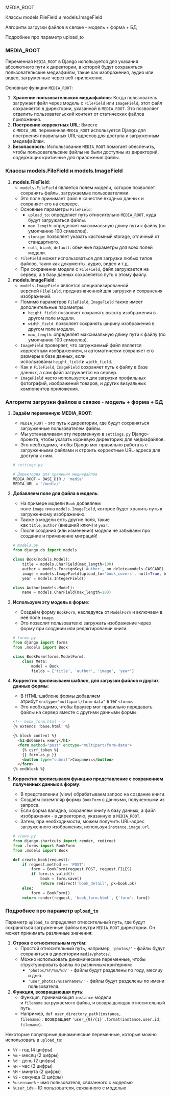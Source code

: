 MEDIA_ROOT

Классы models.FileField и models.ImageField

Алгоритм загрузки файлов в связке - модель + форма + БД

Подробнее про параметр upload_to

### MEDIA_ROOT

Переменная `MEDIA_ROOT` в Django используется для указания абсолютного пути к директории, в которой будут сохраняться пользовательские медиафайлы, такие как изображения, аудио или видео, загруженные через веб-приложение.

Основные функции `MEDIA_ROOT`:

1. **Хранение пользовательских медиафайлов**: Когда пользователь загружает файл через модель с `FileField` или `ImageField`, этот файл сохраняется в директории, указанной в `MEDIA_ROOT`. Это позволяет отделить пользовательский контент от статических файлов приложения.
2. **Построение корректных URL**: Вместе с `MEDIA_URL` переменная `MEDIA_ROOT` используется Django для построения правильных URL-адресов для доступа к загруженным медиафайлам.
3. **Безопасность**: Использование `MEDIA_ROOT` помогает обеспечить, чтобы пользовательские файлы не были доступны из директорий, содержащих критичные для приложения файлы.

### Классы models.FileField и models.ImageField

1. **models.FileField**:
    - `models.FileField` является полем модели, которое позволяет сохранять файлы, загружаемые пользователями.
    - Это поле принимает файл в качестве входных данных и сохраняет его на сервере.
    - Основные параметры `FileField`:
        - `upload_to`: определяет путь относительно `MEDIA_ROOT`, куда будут загружаться файлы.
        - `max_length`: определяет максимальную длину пути к файлу (по умолчанию 100 символов).
        - `storage`: позволяет указать кастомный storage, отличный от стандартного.
        - `null`, `blank`, `default`: обычные параметры для всех полей модели.
    - `FileField` может использоваться для загрузки любых типов файлов, таких как документы, аудио, видео и т.д.
    - При сохранении модели с `FileField`, файл загружается на сервер, а в базу данных сохраняется путь к этому файлу.
2. **models.ImageField**:
    - `models.ImageField` является специализированной версией `FileField`, предназначенной для загрузки и сохранения изображений.
    - Помимо параметров `FileField`, `ImageField` также имеет дополнительные параметры:
        - `height_field`: позволяет сохранять высоту изображения в другом поле модели.
        - `width_field`: позволяет сохранять ширину изображения в другом поле модели.
        - `max_length`: определяет максимальную длину пути к файлу (по умолчанию 100 символов).
    - `ImageField` проверяет, что загружаемый файл является корректным изображением, и автоматически сохраняет его размеры в базе данных, если использованы `height_field` и `width_field`.
    - Как и `FileField`, `ImageField` сохраняет путь к файлу в базе данных, а сам файл загружается на сервер.
    - `ImageField` часто используется для загрузки профильных фотографий, изображений товаров, и других визуальных компонентов приложения.

### Алгоритм загрузки файлов в связке - модель + форма + БД

1. **Задаём переменную MEDIA_ROOT**:
    
    - `MEDIA_ROOT` - это путь к директории, где будут сохраняться загруженные пользователем файлы.
    - Мы устанавливаем эту переменную в `settings.py` Django-проекта, чтобы указать корневую директорию для медиафайлов.
    - Это необходимо, чтобы Django мог правильно работать с загруженными файлами и строить корректные URL-адреса для доступа к ним.
    
    ```Python
    # settings.py
    
    # Директория для хранения медиафайлов
    MEDIA_ROOT = BASE_DIR / 'media'
    MEDIA_URL = '/media/'
    ```
    
2. **Добавляем поле для файла в модель**:
    
    - На примере модели `Book` добавляем поле `image` типа `models.ImageField`, которое будет хранить путь к загруженному изображению.
    - Также в модели есть другие поля, такие как `title`, `author` (внешний ключ) и `year`.
    - После создания (или изменения) модели не забываем про создание и применение миграций!
    
    ```Python
    # models.py
    from django.db import models
    
    class Book(models.Model):
        title = models.CharField(max_length=100)
        author = models.ForeignKey('Author', on_delete=models.CASCADE)
        image = models.ImageField(upload_to='book_covers', null=True, blank=True)
        year = models.IntegerField()
    
    class Author(models.Model):
        name = models.CharField(max_length=100)
    ```
    
3. **Используем эту модель в форме**:
    
    - Создаём форму `BookForm`, наследуясь от `ModelForm` и включаем в неё поле `image`.
    - Это позволит пользователю загружать изображение через форму при создании или редактировании книги.
    
    ```Python
    # forms.py
    from django import forms
    from .models import Book
    
    class BookForm(forms.ModelForm):
        class Meta:
            model = Book
            fields = ['title', 'author', 'image', 'year']
    ```
    
4. **Корректно прописываем шаблон, для загрузки файлов и других данных формы**:
    
    - В HTML-шаблоне формы добавляем атрибут `enctype="multipart/form-data"` в тег `<form>`.
    - Это необходимо, чтобы браузер мог правильно передавать файлы на сервер вместе с другими данными формы.
    
    ```HTML
    <!-- book_form.html -->
    {% extends 'base.html' %}
    
    {% block content %}
      <h1>Добавить книгу</h1>
      <form method="post" enctype="multipart/form-data">
        {% csrf_token %}
        {{ form.as_p }}
        <button type="submit">Сохранить</button>
      </form>
    {% endblock %}
    ```
    
5. **Корректно прописываем функцию представление с сохранением полученных данных в форму**:
    
    - В представлении (view) обрабатываем запрос на создание книги.
    - Создаём экземпляр формы `BookForm` с данными, полученными из запроса.
    - Если форма валидна, сохраняем книгу в базу данных, а файл изображения - в директорию, указанную в `MEDIA_ROOT`.
    - Затем, при необходимости, можем получить URL-адрес загруженного изображения, используя `instance.image.url`.
    
    ```Python
    # views.py
    from django.shortcuts import render, redirect
    from .forms import BookForm
    from .models import Book
    
    def create_book(request):
        if request.method == 'POST':
            form = BookForm(request.POST, request.FILES)
            if form.is_valid():
                book = form.save()
                return redirect('book_detail', pk=book.pk)
        else:
            form = BookForm()
        return render(request, 'book_form.html', {'form': form})
    ```
    

### Подробнее про параметр `upload_to`

Параметр `upload_to` определяет относительный путь, где будут сохраняться загруженные файлы внутри `MEDIA_ROOT` директории. Он может принимать различные значения:

1. **Строка с относительным путём**:
    - Простой относительный путь, например, `'photos/'` - файлы будут сохраняться в директории `media/photos/`.
    - Можно использовать динамические переменные, чтобы структурировать файлы по различным критериям:
        - `'photos/%Y/%m/%d/'` - файлы будут разделены по году, месяцу и дню.
        - `'user_photos/%username%/'` - файлы будут разделены по имени пользователя.
2. **Функция, возвращающая путь**:
    - Функция, принимающая `instance` модели и `filename` загружаемого файла, и возвращающая относительный путь.
    - Например, `def user_directory_path(instance, filename):` возвращает `'user_{0}/{1}'.format(instance.user.id, filename)`.

Некоторые популярные динамические переменные, которые можно использовать в `upload_to`:

- `%Y` - год (4 цифры)
- `%m` - месяц (2 цифры)
- `%d` - день (2 цифры)
- `%H` - час (2 цифры)
- `%M` - минута (2 цифры)
- `%S` - секунда (2 цифры)
- `%username%` - имя пользователя, связанного с моделью
- `%user_id%` - ID пользователя, связанного с моделью

<div class="page-break" style="page-break-before: always;"></div>
